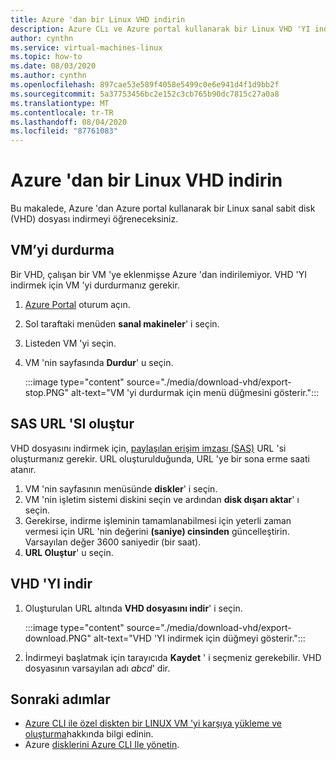 ```yaml
---
title: Azure 'dan bir Linux VHD indirin
description: Azure CLı ve Azure portal kullanarak bir Linux VHD 'YI indirin.
author: cynthn
ms.service: virtual-machines-linux
ms.topic: how-to
ms.date: 08/03/2020
ms.author: cynthn
ms.openlocfilehash: 897cae53e589f4058e5499c0e6e941d4f1d9bb2f
ms.sourcegitcommit: 5a37753456bc2e152c3cb765b90dc7815c27a0a8
ms.translationtype: MT
ms.contentlocale: tr-TR
ms.lasthandoff: 08/04/2020
ms.locfileid: "87761083"
---
```

# <a name="download-a-linux-vhd-from-azure"></a>Azure 'dan bir Linux VHD indirin

Bu makalede, Azure 'dan Azure portal kullanarak bir Linux sanal sabit disk (VHD) dosyası indirmeyi öğreneceksiniz. 

## <a name="stop-the-vm"></a>VM’yi durdurma

Bir VHD, çalışan bir VM 'ye eklenmişse Azure 'dan indirilemiyor. VHD 'YI indirmek için VM 'yi durdurmanız gerekir. 

1.  [Azure Portal](https://portal.azure.com/) oturum açın.
2.  Sol taraftaki menüden **sanal makineler**' i seçin.
3.  Listeden VM 'yi seçin.
4.  VM 'nin sayfasında **Durdur**' u seçin.

    :::image type="content" source="./media/download-vhd/export-stop.PNG" alt-text="VM 'yi durdurmak için menü düğmesini gösterir.":::

## <a name="generate-sas-url"></a>SAS URL 'SI oluştur

VHD dosyasını indirmek için, [paylaşılan erişim imzası (SAS)](../../storage/common/storage-sas-overview.md?toc=/azure/virtual-machines/windows/toc.json) URL 'si oluşturmanız gerekir. URL oluşturulduğunda, URL 'ye bir sona erme saati atanır.

1. VM 'nin sayfasının menüsünde **diskler**' i seçin.
2. VM 'nin işletim sistemi diskini seçin ve ardından **disk dışarı aktar**' ı seçin.
1. Gerekirse, indirme işleminin tamamlanabilmesi için yeterli zaman vermesi için URL 'nin değerini **(saniye) cinsinden** güncelleştirin. Varsayılan değer 3600 saniyedir (bir saat).
3. **URL Oluştur**' u seçin.
 
      
## <a name="download-vhd"></a>VHD 'YI indir

1.  Oluşturulan URL altında **VHD dosyasını indir**' i seçin.

    :::image type="content" source="./media/download-vhd/export-download.PNG" alt-text="VHD 'YI indirmek için düğmeyi gösterir.":::

2.  İndirmeyi başlatmak için tarayıcıda **Kaydet** ' i seçmeniz gerekebilir. VHD dosyasının varsayılan adı *abcd*' dir.

## <a name="next-steps"></a>Sonraki adımlar

- [Azure CLI ile özel diskten bir LINUX VM 'yi karşıya yükleme ve oluşturma](upload-vhd.md?toc=%2fazure%2fvirtual-machines%2flinux%2ftoc.json)hakkında bilgi edinin. 
- Azure [disklerini Azure CLI Ile yönetin](tutorial-manage-disks.md?toc=%2fazure%2fvirtual-machines%2flinux%2ftoc.json).
